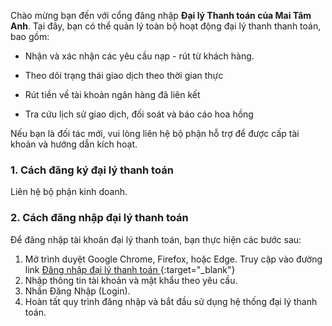 Chào mừng bạn đến với cổng đăng nhập **Đại lý Thanh toán của Mai Tâm Anh**.
Tại đây, bạn có thể quản lý toàn bộ hoạt động đại lý thanh thanh toán, bao gồm:

* Nhận và xác nhận các yêu cầu nạp - rút từ khách hàng.

* Theo dõi trạng thái giao dịch theo thời gian thực

* Rút tiền về tài khoản ngân hàng đã liên kết

* Tra cứu lịch sử giao dịch, đối soát và báo cáo hoa hồng

Nếu bạn là đối tác mới, vui lòng liên hệ bộ phận hỗ trợ để được cấp tài khoản và hướng dẫn kích hoạt.

### 1. Cách đăng ký đại lý thanh toán
   Liên hệ bộ phận kinh doanh.
### 2. Cách đăng nhập đại lý thanh toán
Để đăng nhập tài khoản đại lý thanh toán, bạn thực hiện các bước sau: 
   
1. Mở trình duyệt Google Chrome, Firefox, hoặc Edge. Truy cập vào đường link [Đăng nhập đại lý thanh toán ](https://cash.maitamanh.vn/login.html){:target="_blank"} 
2. Nhập thông tin tài khoản và mật khẩu theo yêu cầu.
3. Nhấn Đăng Nhập (Login).
5. Hoàn tất quy trình đăng nhập và bắt đầu sử dụng hệ thống đại lý thanh toán.